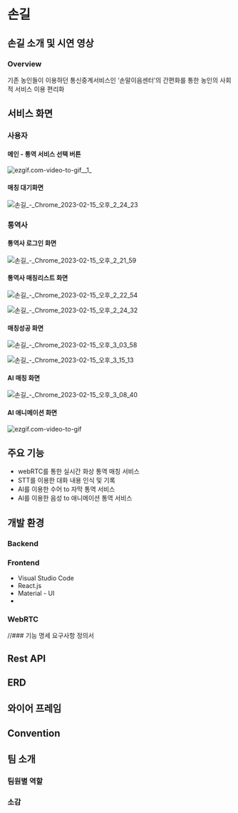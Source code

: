 # 손길
## 손길 소개 및 시연 영상
### Overview
기존 농인들이 이용하던 통신중계서비스인 ‘손말이음센터’의 간편화를 통한 농인의 사회적 서비스 이용 편리화

## 서비스 화면

### 사용자

#### 메인 - 통역 서비스 선택 버튼
![ezgif.com-video-to-gif__1_](/uploads/269d94532492f930b0b71351786f51b4/ezgif.com-video-to-gif__1_.gif)

#### 매칭 대기화면
![손길_-_Chrome_2023-02-15_오후_2_24_23](/uploads/982657d50516d9df6b834f0b264453ff/손길_-_Chrome_2023-02-15_오후_2_24_23.png)

### 통역사

#### 통역사 로그인 화면
![손길_-_Chrome_2023-02-15_오후_2_21_59](/uploads/9af7e6e3960122ca7abbce7159e022a5/손길_-_Chrome_2023-02-15_오후_2_21_59.png)
#### 통역사 매칭리스트 화면
![손길_-_Chrome_2023-02-15_오후_2_22_54](/uploads/e7025e709cdbc064cb70882cf0ab426c/손길_-_Chrome_2023-02-15_오후_2_22_54.png)

![손길_-_Chrome_2023-02-15_오후_2_24_32](/uploads/633c6cc6d72bace3acae8880c9b837cf/손길_-_Chrome_2023-02-15_오후_2_24_32.png)


#### 매칭성공 화면
![손길_-_Chrome_2023-02-15_오후_3_03_58](/uploads/51df1696d067f69f797d857b53fb0402/손길_-_Chrome_2023-02-15_오후_3_03_58.png)

![손길_-_Chrome_2023-02-15_오후_3_15_13](/uploads/5de27f5d82362d1ff8c27a8e486b0b9b/손길_-_Chrome_2023-02-15_오후_3_15_13.png)

#### AI 매칭 화면
![손길_-_Chrome_2023-02-15_오후_3_08_40](/uploads/7c245aefce26e0f1cd9d08f61b12c954/손길_-_Chrome_2023-02-15_오후_3_08_40.png)

#### AI 애니메이션 화면
![ezgif.com-video-to-gif](/uploads/71307ce9cbc1c0a1a712f4c15c76c60f/ezgif.com-video-to-gif.gif)

## 주요 기능
- webRTC를 통한 실시간 화상 통역 매칭 서비스
- STT를 이용한 대화 내용 인식 및 기록
- AI를 이용한 수어 to 자막 통역 서비스
- AI를 이용한 음성 to 애니메이션 통역 서비스

## 개발 환경
### Backend
### Frontend
- Visual Studio Code
- React.js
- Material - UI
- 
### WebRTC

//### 기능 명세 요구사항 정의서
## Rest API
## ERD
## 와이어 프레임
## Convention
## 팀 소개
### 팀원별 역할
### 소감
